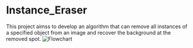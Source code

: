 # Instance_Eraser
This project aimss to develop an algorithm that can remove all instances of a specified object from an image and recover the background at the removed spot.
![Flowchart](https://github.com/rohithreddy0087/Instance_Eraser/assets/51110057/897e56da-c10c-48d0-987a-aebb7780467a)
